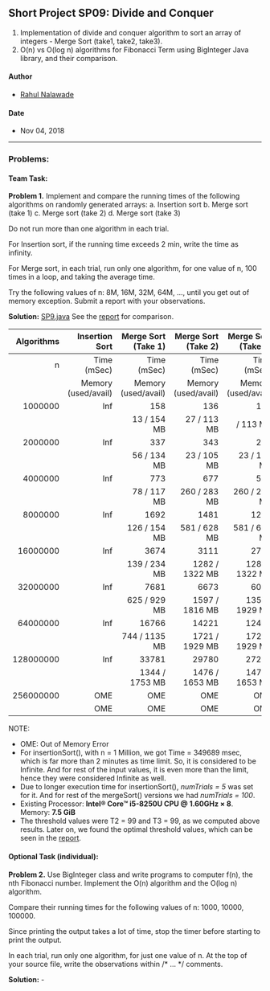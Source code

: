 ## Short Project SP09: Divide and Conquer
1. Implementation of divide and conquer algorithm to sort an array of integers - Merge Sort (take1, take2, take3). 
2. O(n) vs O(log n) algorithms for Fibonacci Term using BigInteger Java library, and their comparison. 

#### Author
* [Rahul Nalawade](https://github.com/rahul1947)

#### Date
* Nov 04, 2018

_______________________________________________________________________________
### Problems:

#### Team Task: 

**Problem 1.**
   Implement and compare the running times of the following algorithms on 
   randomly generated arrays: 
   a. Insertion sort 
   b. Merge sort (take 1)
   c. Merge sort (take 2) 
   d. Merge sort (take 3)
   
   Do not run more than one algorithm in each trial.
   
   For Insertion sort, if the running time exceeds 2 min, write the time as infinity.
   
   For Merge sort, in each trial, run only one algorithm, for one value of n, 100 times
   in a loop, and taking the average time. 
   
   Try the following values of n: 8M, 16M, 32M, 64M, ..., until you get out of memory exception.
   Submit a report with your observations.

**Solution:** [SP9.java](https://github.com/rahul1947/SP09-Divide-and-Conquer/blob/master/SP9.java) 
   See the [report](https://github.com/rahul1947/SP09-Divide-and-Conquer/blob/master/sp9.pdf) for comparison.


|  Algorithms  |      Insertion Sort | Merge Sort (Take 1) | Merge Sort (Take 2) | Merge Sort (Take 3) | 
|-------------:|--------------------:|--------------------:|--------------------:|--------------------:| 
|      n       |         Time (mSec) |         Time (mSec) |         Time (mSec) |         Time (mSec) |
|              | Memory (used/avail) | Memory (used/avail) | Memory (used/avail) | Memory (used/avail) |
|      1000000 |                 Inf |                 158 |                 136 |                 107 |
|              |                     |         13 / 154 MB |         27 / 113 MB |            / 113 MB |
|      2000000 |                 Inf |                 337 |                 343 |                 239 |
|              |                     |         56 / 134 MB |         23 / 105 MB |         23 / 105 MB |
|      4000000 |                 Inf |                 773 |                 677 |                 569 |
|              |                     |         78 / 117 MB |        260 / 283 MB |        260 / 283 MB |
|      8000000 |                 Inf |                1692 |                1481 |                1295 |
|              |                     |        126 / 154 MB |        581 / 628 MB |        581 / 628 MB |
|     16000000 |                 Inf |                3674 |                3111 |                2793 |
|              |                     |        139 / 234 MB |      1282 / 1322 MB |      1282 / 1322 MB |
|     32000000 |                 Inf |                7681 |                6673 |                6048 |
|              |                     |        625 / 929 MB |      1597 / 1816 MB |      1355 / 1929 MB |
|     64000000 |                 Inf |               16766 |               14221 |               12475 |
|              |                     |       744 / 1135 MB |      1721 / 1929 MB |      1721 / 1929 MB |
|    128000000 |                 Inf |               33781 |               29780 |               27254 |
|              |                     |      1344 / 1753 MB |      1476 / 1653 MB |      1476 / 1653 MB |
|    256000000 |                 OME |                 OME |                 OME |                 OME |
|              |                 OME |                 OME |                 OME |                 OME |

NOTE:
- OME: Out of Memory Error
- For insertionSort(), with n = 1 Million, we got Time = 349689 msec, which is far more than 2 minutes as time limit. So, it is considered to be Infinite. And for rest of the input values, it is even more than the limit, hence they were considered Infinite as well. 
- Due to longer execution time for insertionSort(), *numTrials = 5* was set for it. And for rest of the mergeSort() versions we had *numTrials = 100*.
- Existing Processor: **Intel® Core™ i5-8250U CPU @ 1.60GHz × 8**. 
  Memory: **7.5 GiB**
- The threshold values were T2 = 99 and T3 = 99, as we computed above results. Later on, we found the optimal threshold values, which can be seen in the [report](https://github.com/rahul1947/SP09-Divide-and-Conquer/blob/master/sp9.pdf). 


#### Optional Task (individual): 

**Problem 2.**
   Use BigInteger class and write programs to computer f(n), the nth Fibonacci number.
   Implement the O(n) algorithm and the O(log n) algorithm. 
   
   Compare their running times for the following values of n: 1000, 10000, 100000. 
   
   Since printing the output takes a lot of time, stop the timer before starting to print the output.
   
   In each trial, run only one algorithm, for just one value of n.
   At the top of your source file, write the observations within /* ... */ comments.

**Solution:** - 